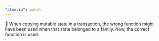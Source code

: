 ```yaml
---
"atom.io": patch
---
```


🐛 When copying mutable state in a transaction, the wrong function might have been used when that state belonged to a family. Now, the correct function is used.
